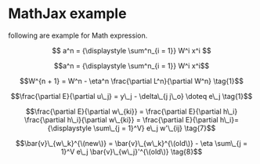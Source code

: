 # MathJax example

following are example for Math expression.


$$
a^n = {\displaystyle \sum^n_{i = 1}} W^i x^i
$$


$$a^n = {\displaystyle \sum^n_{i = 1}} W^i x^i$$

$$W^{n + 1} = W^n - \eta^n \frac{\partial L^n}{\partial W^n} \tag{1}$$

$$\frac{\partial E}{\partial u\_j} = y\_j - \delta\_{j j\_o} \doteq e\_j \tag{1}$$

$$\frac{\partial E}{\partial w\_{ki}} = \frac{\partial E}{\partial h\_i} \frac{\partial h\_i}{\partial w\_{ki}} = \frac{\partial E}{\partial h\_i}= {\displaystyle \sum\_{j = 1}^V} e\_j w'\_{ij} \tag{7}$$

$$\bar{v}\_{w\_k}^{\(new\)} = \bar{v}\_{w\_k}^{\(old\)} - \eta \sum\_{j = 1}^V e\_j \bar{v}\_{w\_j}'^{\(old\)} \tag{8}$$







